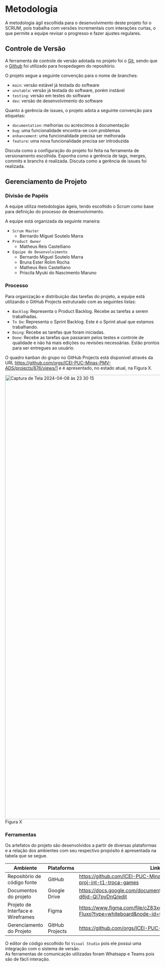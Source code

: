 # Metodologia

A metodologia ágil escolhida para o desenvolvimento deste projeto foi o SCRUM, pois trabalha com versões incrementais com interações curtas, o que permite a equipe revisar o progresso e fazer ajustes regulares.

## Controle de Versão

A ferramenta de controle de versão adotada no projeto foi o
[Git](https://git-scm.com/), sendo que o [Github](https://github.com)
foi utilizado para hospedagem do repositório.

O projeto segue a seguinte convenção para o nome de branches:

- `main`: versão estável já testada do software
- `unstable`: versão já testada do software, porém instável
- `testing`: versão em testes do software
- `dev`: versão de desenvolvimento do software

Quanto à gerência de issues, o projeto adota a seguinte convenção para
etiquetas:

- `documentation`: melhorias ou acréscimos à documentação
- `bug`: uma funcionalidade encontra-se com problemas
- `enhancement`: uma funcionalidade precisa ser melhorada
- `feature`: uma nova funcionalidade precisa ser introduzida

Discuta como a configuração do projeto foi feita na ferramenta de versionamento escolhida. Exponha como a gerência de tags, merges, commits e branchs é realizada. Discuta como a gerência de issues foi realizada.

## Gerenciamento de Projeto

### Divisão de Papéis

A equipe utiliza metodologias ágeis, tendo escolhido o Scrum como base para definição do processo de desenvolvimento.

A equipe está organizada da seguinte maneira:
- `Scrum Master`
  * Bernardo Miguel Soutelo Marra
- `Product Owner`
  *  Matheus Reis Castelliano
- `Equipe de Desenvolvimento`
  * Bernardo Miguel Soutelo Marra
  * Bruna Ester Rolim Rocha
  * Matheus Reis Castelliano
  * Priscila Myuki do Nascimento Maruno

### Processo

Para organização e distribuição das tarefas do projeto, a equipe está utilizando o GitHub Projects estruturado com as seguintes listas:
- `Backlog`: Representa o Product Backlog. Recebe as tarefas a serem trabalhadas.
- `To Do`: Representa o Sprint Backlog. Este é o Sprint atual que estamos trabalhando.
- `Doing`: Recebe as tarefas que foram iniciadas.
- `Done`: Recebe as tarefas que passaram pelos testes e controle de qualidade e não há mais edições ou revisões necessárias. Estão prontos para ser entregues ao usuário.

O quadro kanban do grupo no GitHub Projects está disponível através da URL https://github.com/orgs/ICEI-PUC-Minas-PMV-ADS/projects/876/views/1 e é apresentado, no estado atual, na Figura X.

<img width="1440" alt="Captura de Tela 2024-04-08 às 23 30 15" src="https://github.com/ICEI-PUC-Minas-PMV-ADS/pmv-ads-2024-1-e2-proj-int-t1-troca-games/assets/145761508/8b69e2bd-1a26-454b-9f94-0a77a03b3bba">
Figura X

### Ferramentas

Os artefatos do projeto são desenvolvidos a partir de diversas plataformas e a relação dos
ambientes com seu respectivo propósito é apresentada na tabela que se segue.

|Ambiente |Plataforma |Link de acesso |
|-------- |---------- |-------------- |
|Repositório de código fonte |GitHub |https://github.com/ICEI-PUC-Minas-PMV-ADS/pmv-ads-2024-1-e2-proj-int-t1-troca-games |
|Documentos do projeto |Google Drive | https://docs.google.com/document/d/1Okw166qqzZpa4njVIAj5Crp455LTg-d6jd-Ql7pyDnQ/edit |
|Projeto de Interface e  Wireframes | Figma | https://www.figma.com/file/cZ83xcjqOUrfXp593qieSF/Diagrama-de-Fluxo?type=whiteboard&node-id=0-1&t=3SSD4nTg1E3pEeLI-0 | 
|Gerenciamento do Projeto | GitHub Projects | https://github.com/orgs/ICEI-PUC-Minas-PMV-ADS/projects/876/views/1 |

O editor de código escolhido foi `Visual Studio` pois ele possui uma integração com o sistema de versão.<br>
As ferramentas de comunicação utilizadas foram Whatsapp e Teams pois são de fácil interação.
